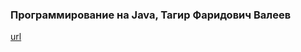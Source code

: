 ### Программирование на Java, Тагир Фаридович Валеев

[url]("https://compscicenter.ru/courses/java/nsk/2022-spring/")